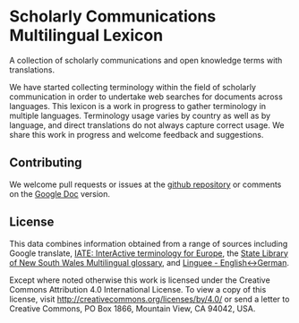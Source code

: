 # Scholarly Communications Multilingual Lexicon

A collection of scholarly communications and open knowledge terms with translations.

We have started collecting terminology within the field of scholarly communication in order 
to undertake web searches for documents across languages. This lexicon is a work in progress 
to gather terminology in multiple languages. Terminology usage varies by country as well as 
by language, and direct translations do not always capture correct usage. We share this work 
in progress and welcome feedback and suggestions.

## Contributing

We welcome pull requests or issues at the [github repository](https://github.com/ccat-lab/scholarly-comms-lexicon) 
or comments on the [Google Doc](https://docs.google.com/spreadsheets/d/1E_2TNVDc7D8awWK10KDA3UxOQwasgHFth-rqnEzw9Rw/edit?usp=sharing) 
version.

## License

This data combines information obtained from a range of sources including Google translate, [IATE: InterActive terminology for Europe](http://iate.europa.eu/), the [State Library of New South Wales Multilingual glossary](https://www2.sl.nsw.gov.au/multicultural/glossary/), and [Linguee - English<->German](https://www.linguee.com/english-german).

Except where noted otherwise this work is licensed under the Creative Commons Attribution 4.0 International License. To view a copy of this license, visit http://creativecommons.org/licenses/by/4.0/ or send a letter to Creative Commons, PO Box 1866, Mountain View, CA 94042, USA.
